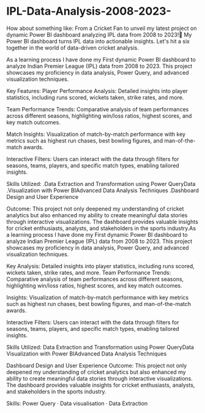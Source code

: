 # IPL-Data-Analysis-2008-2023-
How about something like: From a Cricket Fan to unveil my latest project on dynamic Power BI dashboard analyzing IPL data from 2008 to 2023!🏏 My Power BI dashboard turns IPL data into actionable insights. Let's hit a six together in the world of data-driven cricket analysis.

As a learning process I have done my First dynamic Power BI dashboard to analyze Indian Premier League (IPL) data from 2008 to 2023. This project showcases my proficiency in data analysis, Power Query, and advanced visualization techniques.

Key Features: 
Player Performance Analysis: Detailed insights into player statistics, including runs scored, wickets taken, strike rates, and more.

Team Performance Trends: 
Comparative analysis of team performances across different seasons, highlighting win/loss ratios, highest scores, and key match outcomes.

Match Insights: 
Visualization of match-by-match performance with key metrics such as highest run chases, best bowling figures, and man-of-the-match awards.

Interactive Filters:
Users can interact with the data through filters for seasons, teams, players, and specific match types, enabling tailored insights.

Skills Utilized: 
.Data Extraction and Transformation using Power QueryData 
.Visualization with Power BIAdvanced Data Analysis Techniques
.Dashboard Design and User Experience

Outcome: 
This project not only deepened my understanding of cricket analytics but also enhanced my ability to create meaningful data stories through interactive visualizations. The dashboard provides valuable insights for cricket enthusiasts, analysts, and stakeholders in the sports industry.As a learning process I have done my First dynamic Power BI dashboard to analyze Indian Premier League (IPL) data from 2008 to 2023. This project showcases my proficiency in data analysis, Power Query, and advanced visualization techniques. 

Key Analysis: 
Detailed insights into player statistics, including runs scored, wickets taken, strike rates, and more. Team Performance Trends: Comparative analysis of team performances across different seasons, highlighting win/loss ratios, highest scores, and key match outcomes.

Insights:
Visualization of match-by-match performance with key metrics such as highest run chases, best bowling figures, and man-of-the-match awards.

Interactive Filters: 
Users can interact with the data through filters for seasons, teams, players, and specific match types, enabling tailored insights. 

Skills Utilized: 
Data Extraction and Transformation using Power QueryData Visualization with Power BIAdvanced Data Analysis Techniques

Dashboard Design and User Experience Outcome: 
This project not only deepened my understanding of cricket analytics but also enhanced my ability to create meaningful data stories through interactive visualizations. The dashboard provides valuable insights for cricket enthusiasts, analysts, and stakeholders in the sports industry.

Skills: Power Query · Data visualisation · Data Extraction
